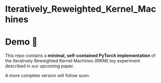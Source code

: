 # Iteratively_Reweighted_Kernel_Machines
# Demo 📐

This repo contains a **minimal, self‑contained PyTorch implementation** of the
Iteratively Reweighted Kernel Machines (IRKM) toy experiment described in
our upcoming paper. 

A more complete version will follow soon.
